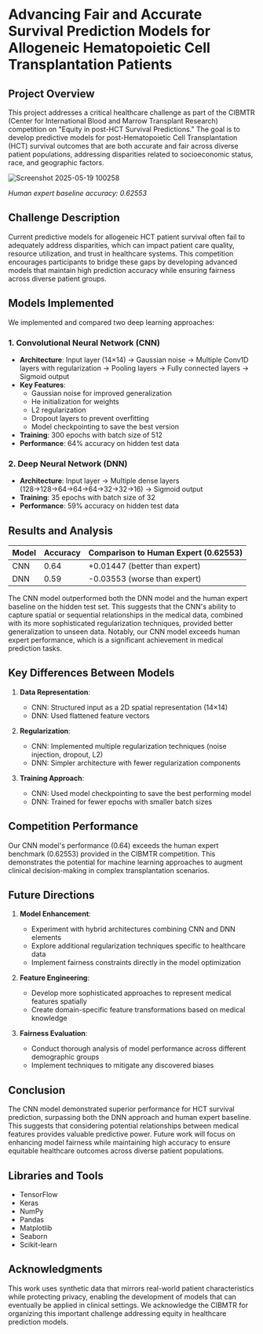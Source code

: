 # Advancing Fair and Accurate Survival Prediction Models for Allogeneic Hematopoietic Cell Transplantation Patients

## Project Overview
This project addresses a critical healthcare challenge as part of the CIBMTR (Center for International Blood and Marrow Transplant Research) competition on "Equity in post-HCT Survival Predictions." The goal is to develop predictive models for post-Hematopoietic Cell Transplantation (HCT) survival outcomes that are both accurate and fair across diverse patient populations, addressing disparities related to socioeconomic status, race, and geographic factors.

![Screenshot 2025-05-19 100258](https://github.com/user-attachments/assets/e9fc54a3-fa3f-4001-a869-3704625b0cc3)

*Human expert baseline accuracy: 0.62553*

## Challenge Description
Current predictive models for allogeneic HCT patient survival often fail to adequately address disparities, which can impact patient care quality, resource utilization, and trust in healthcare systems. This competition encourages participants to bridge these gaps by developing advanced models that maintain high prediction accuracy while ensuring fairness across diverse patient groups.

## Models Implemented
We implemented and compared two deep learning approaches:

### 1. Convolutional Neural Network (CNN)
- **Architecture**: Input layer (14×14) → Gaussian noise → Multiple Conv1D layers with regularization → Pooling layers → Fully connected layers → Sigmoid output
- **Key Features**:
  - Gaussian noise for improved generalization
  - He initialization for weights
  - L2 regularization
  - Dropout layers to prevent overfitting
  - Model checkpointing to save the best version
- **Training**: 300 epochs with batch size of 512
- **Performance**: 64% accuracy on hidden test data

### 2. Deep Neural Network (DNN)
- **Architecture**: Input layer → Multiple dense layers (128→128→64→64→64→32→32→16) → Sigmoid output
- **Training**: 35 epochs with batch size of 32
- **Performance**: 59% accuracy on hidden test data

## Results and Analysis

| Model | Accuracy | Comparison to Human Expert (0.62553) |
|-------|----------|--------------------------------------|
| CNN   | 0.64     | +0.01447 (better than expert)        |
| DNN   | 0.59     | -0.03553 (worse than expert)         |

The CNN model outperformed both the DNN model and the human expert baseline on the hidden test set. This suggests that the CNN's ability to capture spatial or sequential relationships in the medical data, combined with its more sophisticated regularization techniques, provided better generalization to unseen data. Notably, our CNN model exceeds human expert performance, which is a significant achievement in medical prediction tasks.

## Key Differences Between Models
1. **Data Representation**:
   - CNN: Structured input as a 2D spatial representation (14×14)
   - DNN: Used flattened feature vectors

2. **Regularization**:
   - CNN: Implemented multiple regularization techniques (noise injection, dropout, L2)
   - DNN: Simpler architecture with fewer regularization components

3. **Training Approach**:
   - CNN: Used model checkpointing to save the best performing model
   - DNN: Trained for fewer epochs with smaller batch sizes

## Competition Performance
Our CNN model's performance (0.64) exceeds the human expert benchmark (0.62553) provided in the CIBMTR competition. This demonstrates the potential for machine learning approaches to augment clinical decision-making in complex transplantation scenarios.

## Future Directions
1. **Model Enhancement**:
   - Experiment with hybrid architectures combining CNN and DNN elements
   - Explore additional regularization techniques specific to healthcare data
   - Implement fairness constraints directly in the model optimization

2. **Feature Engineering**:
   - Develop more sophisticated approaches to represent medical features spatially
   - Create domain-specific feature transformations based on medical knowledge

3. **Fairness Evaluation**:
   - Conduct thorough analysis of model performance across different demographic groups
   - Implement techniques to mitigate any discovered biases

## Conclusion
The CNN model demonstrated superior performance for HCT survival prediction, surpassing both the DNN approach and human expert baseline. This suggests that considering potential relationships between medical features provides valuable predictive power. Future work will focus on enhancing model fairness while maintaining high accuracy to ensure equitable healthcare outcomes across diverse patient populations.

## Libraries and Tools
- TensorFlow
- Keras
- NumPy
- Pandas
- Matplotlib
- Seaborn
- Scikit-learn

## Acknowledgments
This work uses synthetic data that mirrors real-world patient characteristics while protecting privacy, enabling the development of models that can eventually be applied in clinical settings. We acknowledge the CIBMTR for organizing this important challenge addressing equity in healthcare prediction models.
